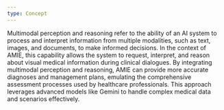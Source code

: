 ```yaml
---
type: Concept
---
```


Multimodal perception and reasoning refer to the ability of an AI system to process and interpret information from multiple modalities, such as text, images, and documents, to make informed decisions. In the context of AMIE, this capability allows the system to request, interpret, and reason about visual medical information during clinical dialogues. By integrating multimodal perception and reasoning, AMIE can provide more accurate diagnoses and management plans, emulating the comprehensive assessment processes used by healthcare professionals. This approach leverages advanced models like Gemini to handle complex medical data and scenarios effectively.